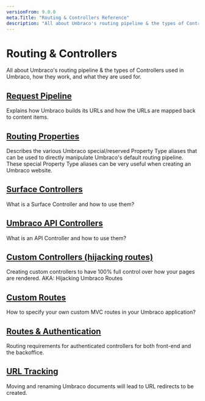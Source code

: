```yaml
---
versionFrom: 9.0.0
meta.Title: "Routing & Controllers Reference"
description: "All about Umbraco's routing pipeline & the types of Controllers used in Umbraco"
---
```


# Routing & Controllers

All about Umbraco's routing pipeline & the types of Controllers used in Umbraco, how they work, and what they are used for.

## [Request Pipeline](request-pipeline/)

Explains how Umbraco builds its URLs and how the URLs are mapped back to content items.

## [Routing Properties](routing-properties.md)

Describes the various Umbraco special/reserved Property Type aliases that can be used to directly manipulate Umbraco's default routing pipeline. These special Property Type aliases can be very useful when creating an Umbraco website.

## [Surface Controllers](surface-controllers/)

What is a Surface Controller and how to use them?

## [Umbraco API Controllers](umbraco-api-controllers/)

What is an API Controller and how to use them?

## [Custom Controllers (hijacking routes)](custom-controllers.md)

Creating custom controllers to have 100% full control over how your pages are rendered. AKA: Hijacking Umbraco Routes

## [Custom Routes](custom-routes.md)

How to specify your own custom MVC routes in your Umbraco application?

## [Routes & Authentication](authorized.md)

Routing requirements for authenticated controllers for both front-end and the backoffice.

## [URL Tracking](url-tracking.md)

Moving and renaming Umbraco documents will lead to URL redirects to be created.

